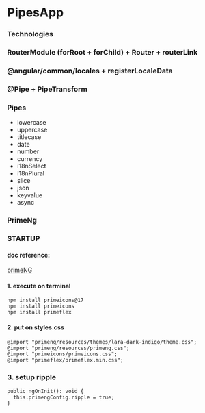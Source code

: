 # PipesApp

### Technologies
### RouterModule (forRoot + forChild) + Router + routerLink
### @angular/common/locales + registerLocaleData
### @Pipe + PipeTransform

### Pipes
* lowercase
* uppercase
* titlecase
* date
* number
* currency
* i18nSelect
* i18nPlural
* slice
* json
* keyvalue
* async

### PrimeNg

### STARTUP
####  doc reference:
[primeNG](https://v17.primeng.org/configuration)
#### 1. execute on terminal
```
npm install primeicons@17
npm install primeicons
npm install primeflex
```
#### 2. put on styles.css
```
@import "primeng/resources/themes/lara-dark-indigo/theme.css";
@import "primeng/resources/primeng.css";
@import "primeicons/primeicons.css";
@import "primeflex/primeflex.min.css";
```
### 3. setup ripple
```
public ngOnInit(): void {
  this.primengConfig.ripple = true;
}
```

